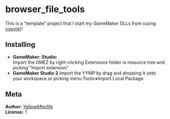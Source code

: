 # browser_file_tools

This is a "template" project that I start my GameMaker DLLs from (using [copyre](https://github.com/YAL-Haxe/copyre))!

## Installing

<!--
- **GameMaker 8.1 and older:**  
  Add the DLL as an included file.  
  Add the scripts using menu:Scripts➜Import Scripts
-->
- **GameMaker: Studio:**  
  Import the GMEZ by right-clicking Extensions folder in resource tree and picking "Import extension"
- **GameMaker Studio 2**
  Import the YYMP by drag and dropping it onto your workspace or picking menu:Tools➜Import Local Package

## Meta

**Author:** [YellowAfterlife](https://github.com/YellowAfterlife)  
**License:** ?